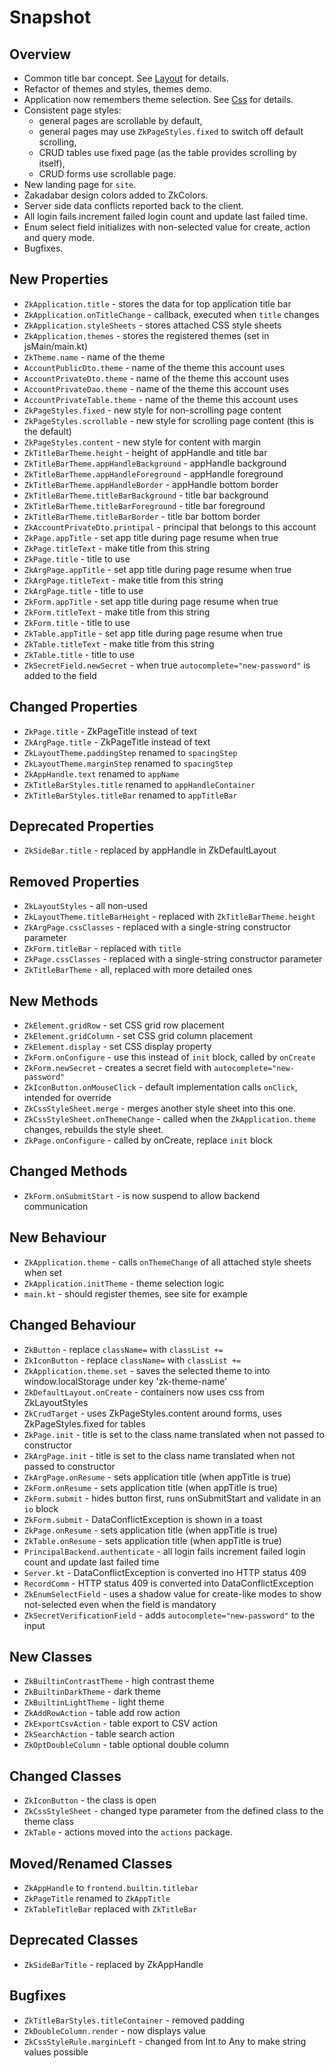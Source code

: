 # Snapshot

## Overview

* Common title bar concept. See [Layout](../guides/frontend/browser/Layout.md) for details.
* Refactor of themes and styles, themes demo.
* Application now remembers theme selection. See [Css](../guides/frontend/browser/Layout.md) for details.
* Consistent page styles:
  * general pages are scrollable by default,
  * general pages may use `ZkPageStyles.fixed` to switch off default scrolling,
  * CRUD tables use fixed page (as the table provides scrolling by itself),
  * CRUD forms use scrollable page.
* New landing page for `site`.
* Zakadabar design colors added to ZkColors.
* Server side data conflicts reported back to the client.
* All login fails increment failed login count and update last failed time.
* Enum select field initializes with non-selected value for create, action and query mode.
* Bugfixes.

## New Properties

* `ZkApplication.title` - stores the data for top application title bar
* `ZkApplication.onTitleChange` - callback, executed when `title` changes
* `ZkApplication.styleSheets` - stores attached CSS style sheets
* `ZkApplication.themes` - stores the registered themes (set in jsMain/main.kt)
* `ZkTheme.name` - name of the theme
* `AccountPublicDto.theme` - name of the theme this account uses
* `AccountPrivateDto.theme` - name of the theme this account uses
* `AccountPrivateDao.theme` - name of the theme this account uses
* `AccountPrivateTable.theme` - name of the theme this account uses
* `ZkPageStyles.fixed` - new style for non-scrolling page content
* `ZkPageStyles.scrollable` - new style for scrolling page content (this is the default)
* `ZkPageStyles.content` - new style for content with margin
* `ZkTitleBarTheme.height` - height of appHandle and title bar
* `ZkTitleBarTheme.appHandleBackground` - appHandle background
* `ZkTitleBarTheme.appHandleForeground` - appHandle foreground
* `ZkTitleBarTheme.appHandleBorder` - appHandle bottom border
* `ZkTitleBarTheme.titleBarBackground` - title bar background
* `ZkTitleBarTheme.titleBarForeground` - title bar foreground
* `ZkTitleBarTheme.titleBarBorder` - title bar bottom border
* `ZkAccountPrivateDto.printipal` - principal that belongs to this account
* `ZkPage.appTitle` - set app title during page resume when true
* `ZkPage.titleText` - make title from this string
* `ZkPage.title` - title to use
* `ZkArgPage.appTitle` - set app title during page resume when true
* `ZkArgPage.titleText` - make title from this string
* `ZkArgPage.title` - title to use
* `ZkForm.appTitle` - set app title during page resume when true
* `ZkForm.titleText` - make title from this string
* `ZkForm.title` - title to use
* `ZkTable.appTitle` - set app title during page resume when true
* `ZkTable.titleText` - make title from this string
* `ZkTable.title` - title to use
* `ZkSecretField.newSecret` - when true `autocomplete="new-password"` is added to the field

## Changed Properties

* `ZkPage.title` - ZkPageTitle instead of text
* `ZkArgPage.title` - ZkPageTitle instead of text
* `ZkLayoutTheme.paddingStep` renamed to `spacingStep`
* `ZkLayoutTheme.marginStep` renamed to `spacingStep`
* `ZkAppHandle.text` renamed to `appName`
* `ZkTitleBarStyles.title` renamed to `appHandleContainer`
* `ZkTitleBarStyles.titleBar` renamed to `appTitleBar`

## Deprecated Properties

* `ZkSideBar.title` - replaced by appHandle in ZkDefaultLayout

## Removed Properties

* `ZkLayoutStyles` - all non-used
* `ZkLayoutTheme.titleBarHeight` - replaced with `ZkTitleBarTheme.height`
* `ZkArgPage.cssClasses` - replaced with a single-string constructor parameter
* `ZkForm.titleBar` - replaced with `title`
* `ZkPage.cssClasses` - replaced with a single-string constructor parameter
* `ZkTitleBarTheme` - all, replaced with more detailed ones

## New Methods

* `ZkElement.gridRow` - set CSS grid row placement
* `ZkElement.gridColumn` - set CSS grid column placement
* `ZkElement.display` - set CSS display property
* `ZkForm.onConfigure` - use this instead of `init` block, called by `onCreate`
* `ZkForm.newSecret` - creates a secret field with `autocomplete="new-password"`
* `ZkIconButton.onMouseClick` - default implementation calls `onClick`, intended for override
* `ZkCssStyleSheet.merge` - merges another style sheet into this one.
* `ZkCssStyleSheet.onThemeChange` - called when the `ZkApplication.theme` changes, rebuilds the style sheet.
* `ZkPage.onConfigure` - called by onCreate, replace `init` block

## Changed Methods

* `ZkForm.onSubmitStart` - is now suspend to allow backend communication

## New Behaviour

* `ZkApplication.theme` - calls `onThemeChange` of all attached style sheets when set
* `ZkApplication.initTheme` - theme selection logic
* `main.kt` - should register themes, see site for example

## Changed Behaviour

* `ZkButton` - replace `className=` with `classList +=`
* `ZkIconButton` - replace `className=` with `classList +=`
* `ZkApplication.theme.set` - saves the selected theme to into window.localStorage under key 'zk-theme-name'
* `ZkDefaultLayout.onCreate` - containers now uses css from ZkLayoutStyles
* `ZkCrudTarget` - uses ZkPageStyles.content around forms, uses ZkPageStyles.fixed for tables
* `ZkPage.init` - title is set to the class name translated when not passed to constructor
* `ZkArgPage.init` - title is set to the class name translated when not passed to constructor
* `ZkArgPage.onResume` - sets application title (when appTitle is true)
* `ZkForm.onResume` - sets application title (when appTitle is true)
* `ZkForm.submit` - hides button first, runs onSubmitStart and validate in an `io` block
* `ZkForm.submit` - DataConflictException is shown in a toast
* `ZkPage.onResume` - sets application title (when appTitle is true)
* `ZkTable.onResume` - sets application title (when appTitle is true)
* `PrincipalBackend.authenticate` - all login fails increment failed login count and update last failed time
* `Server.kt` - DataConflictException is converted ino HTTP status 409
* `RecordComm` - HTTP status 409 is converted into DataConflictException
* `ZkEnumSelectField` - uses a shadow value for create-like modes to show not-selected even when the field is mandatory
* `ZkSecretVerificationField` - adds `autocomplete="new-password"` to the input

## New Classes

* `ZkBuiltinContrastTheme` - high contrast theme
* `ZkBuiltinDarkTheme` - dark theme
* `ZkBuiltinLightTheme` - light theme
* `ZkAddRowAction` - table add row action
* `ZkExportCsvAction` - table export to CSV action
* `ZkSearchAction` - table search action
* `ZkOptDoubleColumn` - table optional double column

## Changed Classes

* `ZkIconButton` - the class is open
* `ZkCssStyleSheet` - changed type parameter from the defined class to the theme class
* `ZkTable` - actions moved into the `actions` package.

## Moved/Renamed Classes

* `ZkAppHandle` to `frontend.builtin.titlebar`
* `ZkPageTitle` renamed to `ZkAppTitle`
* `ZkTableTitleBar` replaced with `ZkTitleBar`

## Deprecated Classes

* `ZkSideBarTitle` - replaced by ZkAppHandle

## Bugfixes

* `ZkTitleBarStyles.titleContainer` - removed padding
* `ZkDoubleColumn.render` - now displays value
* `ZkCssStyleRule.marginLeft` - changed from Int to Any to make string values possible